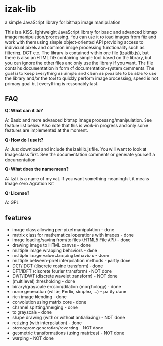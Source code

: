 # izak-lib

a simple JavaScript library for bitmap image manipulation

This is a KISS, lightweight JavaScript library for basic and advanced bitmap image
manipulation/processing. You can use it to load images from file and work with them
using simple object-oriented API providing access to individual pixels and common
image processing functionality such as filtering, DCT etc. The library is contained
within one file (izaklib.js), but there is also an HTML file containing simple tool
based on the library, but you can ignore the other files and only use the library if
you want. The file contains documentation in form of documentation-system comments.
The goal is to keep everything as simple and clean as possible to be able to use the library
and/or the tool to quickly perform image processing, speed is not primary goal
but everything is reasonably fast.

FAQ
---

**Q: What can it do?**

A: Basic and more advanced bitmap image processing/manipulation. See feature list below.
   Also note that this is work-in progress and only some features are implemented at the
   moment.

**Q: How do I use it?**

A: Just download and include the izaklib.js file. You will want to look at Image class
  first. See the documentation comments or generate yourself a documentation.

**Q: What does the name mean?**

A: Izák is a name of my cat. If you want something meaningful, it means Image Zero Agitation Kit.

**Q: License?**

A: GPL

features
--------
* image class allowing per-pixel manipulation - done
* matrix class for mathematical operations with images - done
* image loading/saving from/to files (HTML5 File API) - done
* drawing image to HTML canvas - done
* multiple image wrapping behaviors - done
* multiple image value clamping behaviors - done
* multiple between-pixel interpolation methods - partly done
* DCT/IDCT (discrete cosine transform) - done
* DFT/IDFT (discrete fourier transform) - NOT done
* DWT/IDWT (discrete wavelet transform) - NOT done
* (multilevel) thresholding - done
* binary/grayscale erosion/dilation (morphology) - done
* noise generation (white, Perlin, simplex, ...) - partly done
* rich image blending - done
* convolution using matrix core - done
* channel splitting/merging - done
* to grayscale - done
* shape drawing (with or without antialiasing) - NOT done
* resizing (with interpolation) - done
* stereogram generation/reversing - NOT done
* geometric transformations (using matrices) - NOT done
* warping - NOT done

